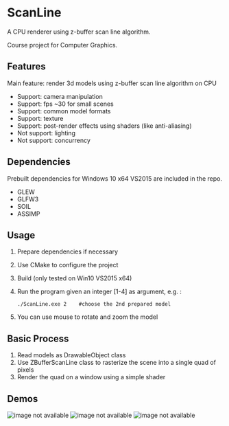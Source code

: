 # ScanLine

A CPU renderer using z-buffer scan line algorithm.

Course project for Computer Graphics.

## Features

Main feature: render 3d models using z-buffer scan line algorithm on CPU

* Support: camera manipulation
* Support: fps ~30 for small scenes
* Support: common model formats
* Support: texture
* Support: post-render effects using shaders (like anti-aliasing)
* Not support: lighting
* Not support: concurrency

## Dependencies

Prebuilt dependencies for Windows 10 x64 VS2015 are included in the repo.

* GLEW
* GLFW3
* SOIL
* ASSIMP

## Usage

1. Prepare dependencies if necessary
2. Use CMake to configure the project
3. Build (only tested on Win10 VS2015 x64)
4. Run the program given an integer [1-4] as argument, e.g. :

   ``` batch
   ./ScanLine.exe 2    #choose the 2nd prepared model
   ```

5. You can use mouse to rotate and zoom the model

## Basic Process

1. Read models as DrawableObject class
2. Use ZBufferScanLine class to rasterize the scene into a single quad of pixels
3. Render the quad on a window using a simple shader

## Demos

![image not available](https://s2.ax1x.com/2019/01/05/F7N9yD.png)
![image not available](https://s2.ax1x.com/2019/01/05/F7NpQO.png)
![image not available](https://s2.ax1x.com/2019/01/05/F7NSSK.png)